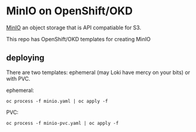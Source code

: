 # MinIO on OpenShift/OKD

[MinIO](https://github.com/minio/minio) an object storage that is API compatiable for S3.

This repo has OpenShift/OKD templates for creating MinIO

## deploying

There are two templates: ephemeral (may Loki have mercy on your bits) or with PVC.

ephemeral:
```
oc process -f minio.yaml | oc apply -f
```

PVC:
```
oc process -f minio-pvc.yaml | oc apply -f
```